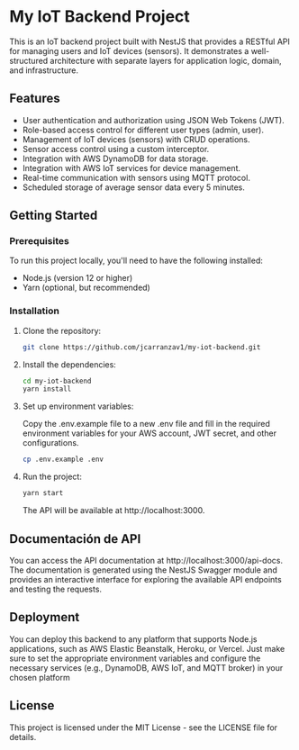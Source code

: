 # My IoT Backend Project

This is an IoT backend project built with NestJS that provides a RESTful API for managing users and IoT devices (sensors). It demonstrates a well-structured architecture with separate layers for application logic, domain, and infrastructure.

## Features

- User authentication and authorization using JSON Web Tokens (JWT).
- Role-based access control for different user types (admin, user).
- Management of IoT devices (sensors) with CRUD operations.
- Sensor access control using a custom interceptor.
- Integration with AWS DynamoDB for data storage.
- Integration with AWS IoT services for device management.
- Real-time communication with sensors using MQTT protocol.
- Scheduled storage of average sensor data every 5 minutes.

## Getting Started

### Prerequisites

To run this project locally, you'll need to have the following installed:

- Node.js (version 12 or higher)
- Yarn (optional, but recommended)

### Installation

1. Clone the repository:

   ```sh
   git clone https://github.com/jcarranzav1/my-iot-backend.git
   ```

2. Install the dependencies:

   ```sh
   cd my-iot-backend
   yarn install

   ```

3. Set up environment variables:

   Copy the .env.example file to a new .env file and fill in the required environment variables for your AWS account, JWT secret, and other configurations.

   ```sh
   cp .env.example .env
   ```

4. Run the project:

   ```sh
   yarn start
   ```

   The API will be available at http://localhost:3000.

## Documentación de API

You can access the API documentation at http://localhost:3000/api-docs. The documentation is generated using the NestJS Swagger module and provides an interactive interface for exploring the available API endpoints and testing the requests.

## Deployment

You can deploy this backend to any platform that supports Node.js applications, such as AWS Elastic Beanstalk, Heroku, or Vercel. Just make sure to set the appropriate environment variables and configure the necessary services (e.g., DynamoDB, AWS IoT, and MQTT broker) in your chosen platform

## License

This project is licensed under the MIT License - see the LICENSE file for details.
